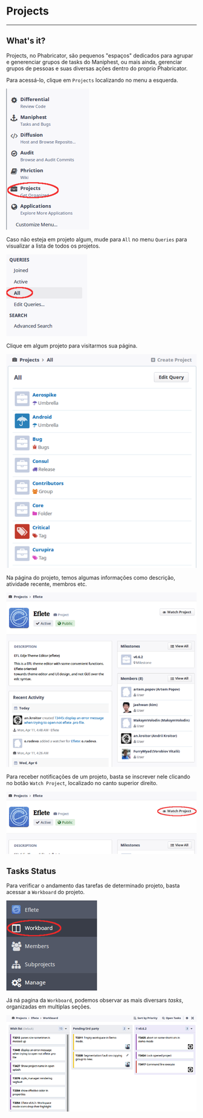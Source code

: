 # Projects

---

## What's it?
Projects, no Phabricator, são pequenos "espaços" dedicados para agrupar e
generenciar grupos de tasks do Maniphest, ou mais ainda, gerenciar grupos de
pessoas e suas diversas ações dentro do proprio Phabricator.

Para acessá-lo, clique em `Projects` localizando no menu a esquerda.

![](projects/projects.png)

Caso não esteja em projeto algum, mude para `All` no menu `Queries` para
visualizar a lista de todos os projetos.

![](projects/query_all.png)

Clique em algum projeto para visitarmos sua página.

![](projects/list.png)

Na página do projeto, temos algumas informações como descrição, atividade
recente, membros etc.

![](projects/info.png)

Para receber notificações de um projeto, basta se inscrever nele clicando no
botão `Watch Project`, localizado no canto superior direito.

![](projects/watch.png)


## Tasks Status
Para verificar o andamento das tarefas de determinado projeto, basta acessar a
`Workboard` do projeto.

![](projects/workboard.png)

Já ná pagina da `Workboard`, podemos observar as mais diversars *tasks*,
organizadas em multiplas seções.

![](projects/workboard2.png)
